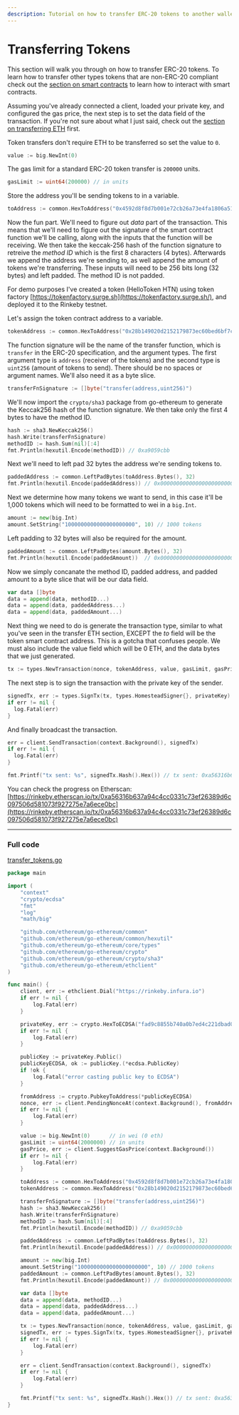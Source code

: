 ```yaml
---
description: Tutorial on how to transfer ERC-20 tokens to another wallet or smart contract with Go.
---
```


# Transferring Tokens

This section will walk you through on how to transfer ERC-20 tokens. To learn how to transfer other types tokens that are non-ERC-20 compliant check out the [section on smart contracts](../smart-contracts) to learn how to interact with smart contracts.

Assuming you've already connected a client, loaded your private key, and configured the gas price, the next step is to set the data field of the transaction. If you're not sure about what I just said, check out the [section on transferring ETH](../transfer-eth) first.

Token transfers don't require ETH to be transferred so set the value to `0`.

```go
value := big.NewInt(0)
```

The gas limit for a standard ERC-20 token transfer is `200000` units.

```go
gasLimit := uint64(200000) // in units
```

Store the address you'll be sending tokens to in a variable.

```go
toAddress := common.HexToAddress("0x4592d8f8d7b001e72cb26a73e4fa1806a51ac79d")
```

Now the fun part. We'll need to figure out *data* part of the transaction. This means that we'll need to figure out the signature of the smart contract function we'll be calling, along with the inputs that the function will be receiving. We then take the keccak-256 hash of the function signature to retreive the *method ID* which is the first 8 characters (4 bytes). Afterwards we append the address we're sending to, as well append the amount of tokens we're transferring. These inputs will need to be 256 bits long (32 bytes) and left padded. The method ID is not padded.

For demo purposes I've created a token (HelloToken HTN) using token factory [https://tokenfactory.surge.sh](https://tokenfactory.surge.sh/), and deployed it to the Rinkeby testnet.

Let's assign the token contract address to a variable.

```go
tokenAddress := common.HexToAddress("0x28b149020d2152179873ec60bed6bf7cd705775d")
```

The function signature will be the name of the transfer function, which is `transfer` in the ERC-20 specification, and the argument types. The first argument type is `address` (receiver of the tokens) and the second type is `uint256` (amount of tokens to send). There should be no spaces or argument names. We'll also need it as a byte slice.

```go
transferFnSignature := []byte("transfer(address,uint256)")
```
We'll now import the `crypto/sha3` package from go-ethereum to generate the Keccak256 hash of the function signature. We then take only the first 4 bytes to have the method ID.

```go
hash := sha3.NewKeccak256()
hash.Write(transferFnSignature)
methodID := hash.Sum(nil)[:4]
fmt.Println(hexutil.Encode(methodID)) // 0xa9059cbb
```

Next we'll need to left pad 32 bytes the address we're sending tokens to.

```go
paddedAddress := common.LeftPadBytes(toAddress.Bytes(), 32)
fmt.Println(hexutil.Encode(paddedAddress)) // 0x0000000000000000000000004592d8f8d7b001e72cb26a73e4fa1806a51ac79d
```

Next we determine how many tokens we want to send, in this case it'll be 1,000 tokens which will need to be formatted to wei in a `big.Int`.

```go
amount := new(big.Int)
amount.SetString("1000000000000000000000", 10) // 1000 tokens
```

Left padding to 32 bytes will also be required for the amount.

```go
paddedAmount := common.LeftPadBytes(amount.Bytes(), 32)
fmt.Println(hexutil.Encode(paddedAmount))  // 0x00000000000000000000000000000000000000000000003635c9adc5dea00000
```

Now we simply concanate the method ID, padded address, and padded amount to a byte slice that will be our data field.

```go
var data []byte
data = append(data, methodID...)
data = append(data, paddedAddress...)
data = append(data, paddedAmount...)
```

Next thing we need to do is generate the transaction type, similar to what you've seen in the transfer ETH section, EXCEPT the *to* field will be the token smart contract address. This is a gotcha that confuses people. We must also include the value field which will be 0 ETH, and the data bytes that we just generated.

```go
tx := types.NewTransaction(nonce, tokenAddress, value, gasLimit, gasPrice, data)
```

The next step is to sign the transaction with the private key of the sender.

```go
signedTx, err := types.SignTx(tx, types.HomesteadSigner{}, privateKey)
if err != nil {
  log.Fatal(err)
}
```

And finally broadcast the transaction.

```go
err = client.SendTransaction(context.Background(), signedTx)
if err != nil {
  log.Fatal(err)
}

fmt.Printf("tx sent: %s", signedTx.Hash().Hex()) // tx sent: 0xa56316b637a94c4cc0331c73ef26389d6c097506d581073f927275e7a6ece0bc
```

You can check the progress on Etherscan: [https://rinkeby.etherscan.io/tx/0xa56316b637a94c4cc0331c73ef26389d6c097506d581073f927275e7a6ece0bc](https://rinkeby.etherscan.io/tx/0xa56316b637a94c4cc0331c73ef26389d6c097506d581073f927275e7a6ece0bc)

---

### Full code

[transfer_tokens.go](https://github.com/miguelmota/ethereum-development-with-go-book/blob/master/code/transfer_tokens.go)

```go
package main

import (
	"context"
	"crypto/ecdsa"
	"fmt"
	"log"
	"math/big"

	"github.com/ethereum/go-ethereum/common"
	"github.com/ethereum/go-ethereum/common/hexutil"
	"github.com/ethereum/go-ethereum/core/types"
	"github.com/ethereum/go-ethereum/crypto"
	"github.com/ethereum/go-ethereum/crypto/sha3"
	"github.com/ethereum/go-ethereum/ethclient"
)

func main() {
	client, err := ethclient.Dial("https://rinkeby.infura.io")
	if err != nil {
		log.Fatal(err)
	}

	privateKey, err := crypto.HexToECDSA("fad9c8855b740a0b7ed4c221dbad0f33a83a49cad6b3fe8d5817ac83d38b6a19")
	if err != nil {
		log.Fatal(err)
	}

	publicKey := privateKey.Public()
	publicKeyECDSA, ok := publicKey.(*ecdsa.PublicKey)
	if !ok {
		log.Fatal("error casting public key to ECDSA")
	}

	fromAddress := crypto.PubkeyToAddress(*publicKeyECDSA)
	nonce, err := client.PendingNonceAt(context.Background(), fromAddress)
	if err != nil {
		log.Fatal(err)
	}

	value := big.NewInt(0)      // in wei (0 eth)
	gasLimit := uint64(2000000) // in units
	gasPrice, err := client.SuggestGasPrice(context.Background())
	if err != nil {
		log.Fatal(err)
	}

	toAddress := common.HexToAddress("0x4592d8f8d7b001e72cb26a73e4fa1806a51ac79d")
	tokenAddress := common.HexToAddress("0x28b149020d2152179873ec60bed6bf7cd705775d")

	transferFnSignature := []byte("transfer(address,uint256)")
	hash := sha3.NewKeccak256()
	hash.Write(transferFnSignature)
	methodID := hash.Sum(nil)[:4]
	fmt.Println(hexutil.Encode(methodID)) // 0xa9059cbb

	paddedAddress := common.LeftPadBytes(toAddress.Bytes(), 32)
	fmt.Println(hexutil.Encode(paddedAddress)) // 0x0000000000000000000000004592d8f8d7b001e72cb26a73e4fa1806a51ac79d

	amount := new(big.Int)
	amount.SetString("1000000000000000000000", 10) // 1000 tokens
	paddedAmount := common.LeftPadBytes(amount.Bytes(), 32)
	fmt.Println(hexutil.Encode(paddedAmount)) // 0x00000000000000000000000000000000000000000000003635c9adc5dea00000

	var data []byte
	data = append(data, methodID...)
	data = append(data, paddedAddress...)
	data = append(data, paddedAmount...)

	tx := types.NewTransaction(nonce, tokenAddress, value, gasLimit, gasPrice, data)
	signedTx, err := types.SignTx(tx, types.HomesteadSigner{}, privateKey)
	if err != nil {
		log.Fatal(err)
	}

	err = client.SendTransaction(context.Background(), signedTx)
	if err != nil {
		log.Fatal(err)
	}

	fmt.Printf("tx sent: %s", signedTx.Hash().Hex()) // tx sent: 0xa56316b637a94c4cc0331c73ef26389d6c097506d581073f927275e7a6ece0bc
}
```
